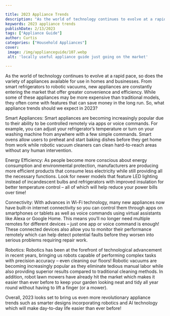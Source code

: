 ```yaml
---

title: 2023 Appliance Trends
description: "As the world of technology continues to evolve at a rapid pace, so does the variety of appliances available for use in homes and b...get more info"
keywords: 2023 appliance trends
publishDate: 2/13/2023
tags: ["Appliance Guide"]
author: Curtis
categories: ["Household Appliances"]
cover: 
 image: /img/applianceguide/107.webp
 alt: 'locally useful appliance guide just going on the market'

---
```


As the world of technology continues to evolve at a rapid pace, so does the variety of appliances available for use in homes and businesses. From smart refrigerators to robotic vacuums, new appliances are constantly entering the market that offer greater convenience and efficiency. While some of these appliances may be more expensive than traditional models, they often come with features that can save money in the long run. So, what appliance trends should we expect in 2023?

Smart Appliances: Smart appliances are becoming increasingly popular due to their ability to be controlled remotely via apps or voice commands. For example, you can adjust your refrigerator’s temperature or turn on your washing machine from anywhere with a few simple commands. Smart ovens allow users to preheat and start baking dishes before they get home from work while robotic vacuum cleaners can clean hard-to-reach areas without any human intervention.

Energy Efficiency: As people become more conscious about energy consumption and environmental protection, manufacturers are producing more efficient products that consume less electricity while still providing all the necessary functions. Look for newer models that feature LED lighting instead of incandescent bulbs and refrigerators with improved insulation for better temperature control – all of which will help reduce your power bills over time!

Connectivity: With advances in Wi-Fi technology, many new appliances now have built-in internet connectivity so you can control them through apps on smartphones or tablets as well as voice commands using virtual assistants like Alexa or Google Home. This means you’ll no longer need multiple remotes for different devices – just one app or voice command is enough! These connected devices also allow you to monitor their performance remotely which can help detect potential faults before they worsen into serious problems requiring repair work. 

Robotics: Robotics has been at the forefront of technological advancement in recent years, bringing us robots capable of performing complex tasks with precision accuracy – even cleaning our floors! Robotic vacuums are becoming increasingly popular as they eliminate tedious manual labor while also providing superior results compared to traditional cleaning methods. In addition, robot lawn mowers have already hit the market which makes it easier than ever before to keep your garden looking neat and tidy all year round without having to lift a finger (or a mower). 

Overall, 2023 looks set to bring us even more revolutionary appliance trends such as smarter designs incorporating robotics and AI technology which will make day-to-day life easier than ever before!
